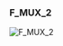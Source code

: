 ### F_MUX_2



![F_MUX_2](https://user-images.githubusercontent.com/116869307/214145411-87b2a7e5-fd56-4491-aaca-385941a399ab.png)
























